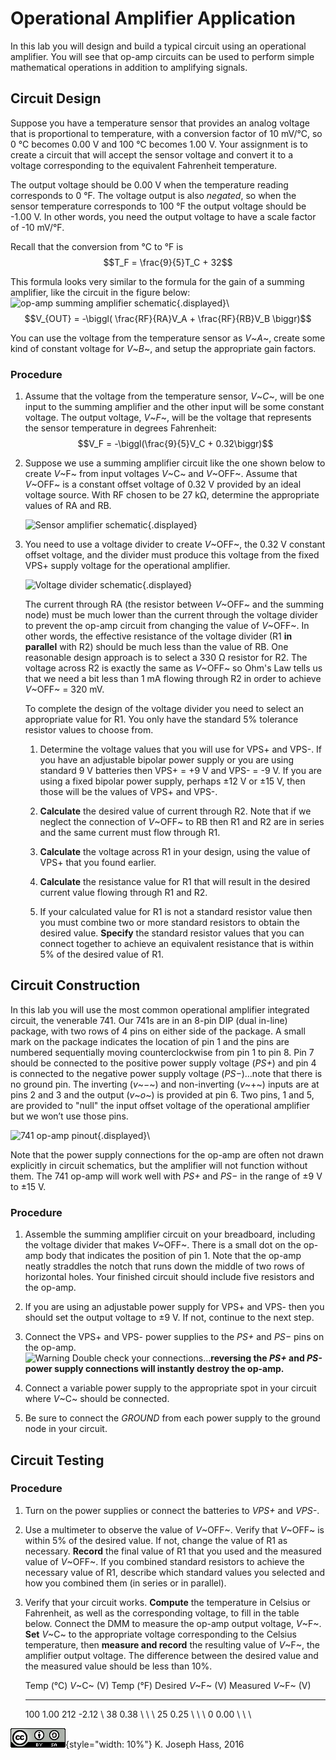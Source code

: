 # Operational Amplifier Application

In this lab you will design and build a typical circuit using an operational
amplifier. You will see that op-amp circuits can be used to perform simple
mathematical operations in addition to amplifying signals.

## Circuit Design

Suppose you have a temperature sensor that provides an analog voltage that is
proportional to temperature, with a conversion factor of 10 mV/°C, so 0 °C
becomes 0.00 V and 100 °C becomes 1.00 V. Your assignment is to create a
circuit that will accept the sensor voltage and convert it to a voltage
corresponding to the equivalent Fahrenheit temperature.

The output voltage should be 0.00 V when the temperature reading corresponds to
0 °F. The voltage output is also *negated*, so when the sensor temperature
corresponds to 100 °F the output voltage should be -1.00 V. In other words, you
need the output voltage to have a scale factor of -10 mV/°F.

Recall that the conversion from °C to °F is $$T_F = \frac{9}{5}T_C + 32$$

This formula looks very similar to the formula for the gain of a summing
amplifier, like the circuit in the figure below:
![op-amp summing amplifier schematic](images/Lab7Fig1){.displayed}\ 
$$V_{OUT} = -\biggl( \frac{RF}{RA}V_A + \frac{RF}{RB}V_B \biggr)$$

You can use the voltage from the temperature sensor as *V*~*A*~, create some
kind of constant voltage for *V*~*B*~, and setup the appropriate gain factors.

### Procedure

1.  Assume that the voltage from the temperature sensor, *V*~*C*~, will be one
    input to the summing amplifier and the other input will be some
    constant voltage. The output voltage, *V*~*F*~, will be the voltage that
    represents the sensor temperature in degrees Fahrenheit:
    $$V_F = -\biggl(\frac{9}{5}V_C + 0.32\biggr)$$

2.  Suppose we use a summing amplifier circuit like the one shown below to
    create *V*~F~ from input voltages *V*~C~ and *V*~OFF~. Assume that *V*~OFF~
    is a constant offset voltage of 0.32 V provided by an ideal voltage source.
    With RF chosen to be 27 kΩ, determine the appropriate values of RA and RB.

    ![Sensor amplifier schematic](images/Lab7Fig3){.displayed} 

2.  You need to use a voltage divider to create *V*~OFF~, the 0.32 V constant
    offset voltage, and the divider must produce this voltage from the fixed
    VPS+ supply voltage for the operational amplifier.

    ![Voltage divider schematic](images/Lab7Fig4){.displayed} 

    The current through RA (the resistor between *V*~OFF~ and the summing node)
    must be much lower than the current through the voltage divider to prevent
    the op-amp circuit from changing the value of *V*~OFF~. In other words, the
    effective resistance of the voltage divider (R1 **in parallel** with R2)
    should be much less than the value of RB. One reasonable design approach is
    to select a 330 Ω resistor for R2. The voltage across R2 is exactly the
    same as *V*~OFF~ so Ohm's Law tells us that we need a bit less than 1 mA
    flowing through R2 in order to achieve *V*~OFF~ = 320 mV.

    To complete the design of the voltage divider you need to select an
    appropriate value for R1. You only have the standard 5% tolerance resistor
    values to choose from.

    1.  Determine the voltage values that you will use for VPS+ and VPS-. If
        you have an adjustable bipolar power supply or you are using standard
        9 V batteries then VPS+ = +9 V and VPS- = -9 V. If you are using a
        fixed bipolar power supply, perhaps ±12 V or ±15 V, then those will be
        the values of VPS+ and VPS-.

    2.  **Calculate** the desired value of current through R2. Note that if we
        neglect the connection of *V*~OFF~ to RB then R1 and R2 are in series
        and the same current must flow through R1.

    3.  **Calculate** the voltage across R1 in your design, using the value of
        VPS+ that you found earlier.

    4.  **Calculate** the resistance value for R1 that will result in the
        desired current value flowing through R1 and R2.

    5.  If your calculated value for R1 is not a standard resistor value then
        you must combine two or more standard resistors to obtain the desired
        value. **Specify** the standard resistor values that you can connect
        together to achieve an equivalent resistance that is within 5% of the
        desired value of R1.

## Circuit Construction

In this lab you will use the most common operational amplifier integrated
circuit, the venerable 741. Our 741s are in an 8-pin DIP (dual in-line)
package, with two rows of 4 pins on either side of the package. A small mark on
the package indicates the location of pin 1 and the pins are numbered
sequentially moving counterclockwise from pin 1 to pin 8. Pin 7 should be
connected to the positive power supply voltage (*PS+*) and pin 4 is connected
to the negative power supply voltage (*PS−*)…note that there is no ground pin.
The inverting (*v*~−~) and non-inverting (*v*~+~) inputs are at pins 2 and 3
and the output (*v*~*o*~) is provided at pin 6. Two pins, 1 and 5, are provided
to "null" the input offset voltage of the operational amplifier but we won’t
use those pins.

![741 op-amp pinout](images/Lab7Fig2){.displayed}\ 

Note that the power supply connections for the op-amp are often not drawn
explicitly in circuit schematics, but the amplifier will not function without
them. The 741 op-amp will work well with *PS+* and *PS−* in the range of ±9 V
to ±15 V.

### Procedure

1.  Assemble the summing amplifier circuit on your breadboard, including the
    voltage divider that makes *V*~OFF~. There is a small dot on the op-amp
    body that indicates the position of pin 1. Note that the op-amp neatly
    straddles the notch that runs down the middle of two rows of
    horizontal holes. Your finished circuit should include five resistors and
    the op-amp.

2.  If you are using an adjustable power supply for VPS+ and VPS- then you
    should set the output voltage to ±9 V. If not, continue to the next step.

3.  Connect the VPS+ and VPS- power supplies to the *PS+* and *PS−* pins on
    the op-amp.\
    ![Warning](images/GenericWarning11) Double check your
    connections…**reversing the *PS+* and *PS-* power supply connections will
    instantly destroy the op-amp.**

4.  Connect a variable power supply to the appropriate spot in your circuit
    where *V*~C~ should be connected.

5.  Be sure to connect the *GROUND* from each power supply to the ground node
    in your circuit.

## Circuit Testing

### Procedure

1.  Turn on the power supplies or connect the batteries to *VPS+* and
    *VPS-*.

3.  Use a multimeter to observe the value of *V*~OFF~. Verify that *V*~OFF~
        is within 5% of the desired value. If not, change the value of
        R1 as necessary. **Record** the final value of R1 that you used
        and the measured value of *V*~OFF~. If you combined standard resistors
        to achieve the necessary value of R1, describe which standard
        values you selected and how you combined them (in series or in
        parallel).

6.  Verify that your circuit works. **Compute** the temperature in Celsius or
    Fahrenheit, as well as the corresponding voltage, to fill in the
    table below. Connect the DMM to measure the op-amp output voltage, *V*~F~.
    **Set** *V*~C~ to the appropriate voltage corresponding to the Celsius
    temperature, then **measure and record** the resulting value of *V*~F~, the
    amplifier output voltage. The difference between the desired value and the
    measured value should be less than 10%.

    Temp (°C)  *V*~C~ (V)  Temp (°F)  Desired *V*~F~ (V)  Measured *V*~F~ (V)
    ---------- ----------- ---------- ------------------- --------------------
    100        1.00        212        -2.12               \ 
    38         0.38        \          \                   \ 
    25         0.25        \          \                   \ 
    0          0.00        \          \                   \ 

!["Creative Commons Attribution ShareAlike License"](images/CC_BY_SA_40.png){style="width: 10%"} K. Joseph Hass, 2016
